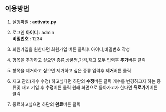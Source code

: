 ## 이용방법

1. 실행파일 : **activate.py**

2. 로그인 **아이디** : admin  
       **비밀번호** : 1234
3. 회원가입을 원한다면 회원가입 버튼 클릭후 아이디,비밀번호 작성

4. 항목을 추가하고 싶으면 종류,상품명,가격,재고 모두 입력후 **추가**버튼 클릭

5. 항목을 제거하고 싶으면 제거하고 싶은 종류 입력후 **제거**버튼 클릭

6. 재고 관리(개수 수정) 하고싶다면 하단의 **수정**버튼 클릭 
   개수를 변경하고자 하는 종류및 재고 기입 후 **수정**버튼 클릭
   원래 화면으로 돌아가고자 한다면 **뒤로가기**버튼 클릭

7. 종료하고싶으면 하단의 **완료**버튼 클릭